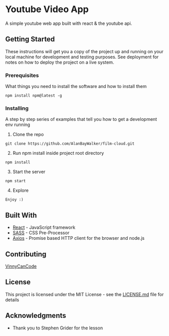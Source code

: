 # Youtube Video App

A simple youtube web app built with react & the youtube api.

## Getting Started

These instructions will get you a copy of the project up and running on your local machine for development and testing purposes. See deployment for notes on how to deploy the project on a live system.

### Prerequisites

What things you need to install the software and how to install them

```
npm install npm@latest -g

```

### Installing

A step by step series of examples that tell you how to get a development env running

1. Clone the repo

```
git clone https://github.com/AlanBayWalker/film-cloud.git
```

2. Run npm install inside project root directory

```
npm install
```

3. Start the server

```
npm start
```

4. Explore

```
Enjoy :)
```

## Built With

- [React](https://reactjs.org/) - JavaScript framework
- [SASS](https://sass-lang.com/) - CSS Pre-Processor
- [Axios](https://github.com/axios/axios) - Promise based HTTP client for the browser and node.js

## Contributing

[VinnyCanCode](https://github.com/VinnyCanCode)

## License

This project is licensed under the MIT License - see the [LICENSE.md](LICENSE.md) file for details

## Acknowledgments

- Thank you to Stephen Grider for the lesson
